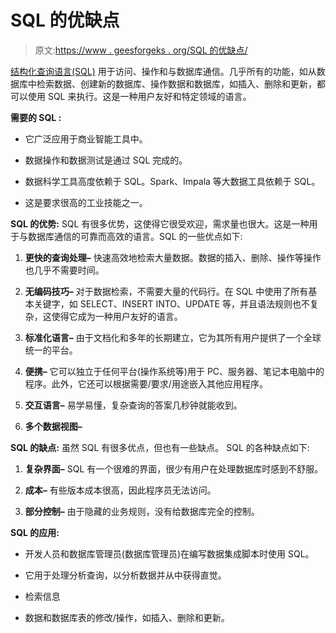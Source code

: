 # SQL 的优缺点

> 原文:[https://www . geesforgeks . org/SQL 的优缺点/](https://www.geeksforgeeks.org/advantages-and-disadvantages-of-sql/)

[结构化查询语言(SQL)](https://www.geeksforgeeks.org/structured-query-language/) 用于访问、操作和与数据库通信。几乎所有的功能，如从数据库中检索数据、创建新的数据库、操作数据和数据库，如插入、删除和更新，都可以使用 SQL 来执行。这是一种用户友好和特定领域的语言。

**需要的 SQL :**

*   它广泛应用于商业智能工具中。

*   数据操作和数据测试是通过 SQL 完成的。

*   数据科学工具高度依赖于 SQL。Spark、Impala 等大数据工具依赖于 SQL。

*   这是要求很高的工业技能之一。

**SQL 的优势:**
SQL 有很多优势，这使得它很受欢迎，需求量也很大。这是一种用于与数据库通信的可靠而高效的语言。SQL 的一些优点如下:

1.  **更快的查询处理–**
    快速高效地检索大量数据。数据的插入、删除、操作等操作也几乎不需要时间。

2.  **无编码技巧–**
    对于数据检索，不需要大量的代码行。在 SQL 中使用了所有基本关键字，如 SELECT、INSERT INTO、UPDATE 等，并且语法规则也不复杂，这使得它成为一种用户友好的语言。

3.  **标准化语言–**
    由于文档化和多年的长期建立，它为其所有用户提供了一个全球统一的平台。

4.  **便携–**
    它可以独立于任何平台(操作系统等)用于 PC、服务器、笔记本电脑中的程序。此外，它还可以根据需要/要求/用途嵌入其他应用程序。

5.  **交互语言–**
    易学易懂，复杂查询的答案几秒钟就能收到。

6.  **多个数据视图–**

**SQL 的缺点:**
虽然 SQL 有很多优点，但也有一些缺点。
SQL 的各种缺点如下:

1.  **复杂界面–**
    SQL 有一个很难的界面，很少有用户在处理数据库时感到不舒服。

2.  **成本–**
    有些版本成本很高，因此程序员无法访问。

3.  **部分控制–**
    由于隐藏的业务规则，没有给数据库完全的控制。

**SQL 的应用:**

*   开发人员和数据库管理员(数据库管理员)在编写数据集成脚本时使用 SQL。

*   它用于处理分析查询，以分析数据并从中获得直觉。

*   检索信息

*   数据和数据库表的修改/操作，如插入、删除和更新。
